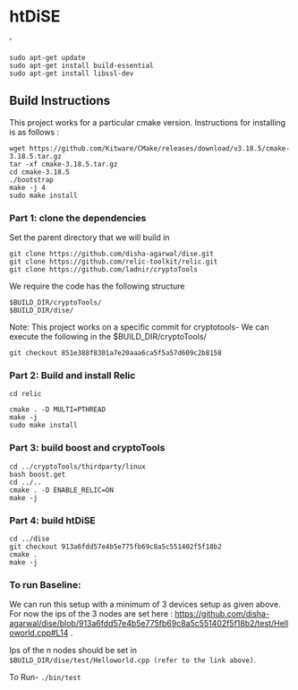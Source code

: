 # htDiSE
'
```
sudo apt-get update
sudo apt-get install build-essential
sudo apt-get install libssl-dev
```

## Build Instructions
This project works for a particular cmake version. Instructions for installing is as follows :

```
wget https://github.com/Kitware/CMake/releases/download/v3.18.5/cmake-3.18.5.tar.gz
tar -xf cmake-3.18.5.tar.gz
cd cmake-3.18.5
./bootstrap
make -j 4
sudo make install 
```

### Part 1: clone the dependencies               
Set the parent directory that we will build in
```
git clone https://github.com/disha-agarwal/dise.git
git clone https://github.com/relic-toolkit/relic.git
git clone https://github.com/ladnir/cryptoTools
```

We require the code has the following structure 
```
$BUILD_DIR/cryptoTools/
$BUILD_DIR/dise/
```

Note: This project works on a specific commit for cryptotools-
We can execute the following in the $BUILD_DIR/cryptoTools/ 

```
git checkout 851e388f8301a7e20aaa6ca5f5a57d609c2b8158
```

### Part 2: Build and install Relic              

```
cd relic

cmake . -D MULTI=PTHREAD
make -j
sudo make install
```


### Part 3: build boost and cryptoTools          
```
cd ../cryptoTools/thirdparty/linux
bash boost.get
cd ../..
cmake . -D ENABLE_RELIC=ON 
make -j
```


### Part 4: build htDiSE                         
```
cd ../dise
git checkout 913a6fdd57e4b5e775fb69c8a5c551402f5f18b2
cmake .
make -j
```


### To run Baseline:
We can run this setup with a minimum of 3 devices setup as given above. 
For now the ips of the 3 nodes are set here : https://github.com/disha-agarwal/dise/blob/913a6fdd57e4b5e775fb69c8a5c551402f5f18b2/test/Helloworld.cpp#L14 .


Ips of the n nodes should be set in  
```$BUILD_DIR/dise/test/Helloworld.cpp (refer to the link above)```.
 
To Run- `./bin/test`
